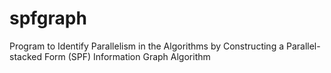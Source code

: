 # spfgraph
Program to Identify Parallelism in the Algorithms by Constructing a Parallel-stacked Form (SPF) Information Graph Algorithm
